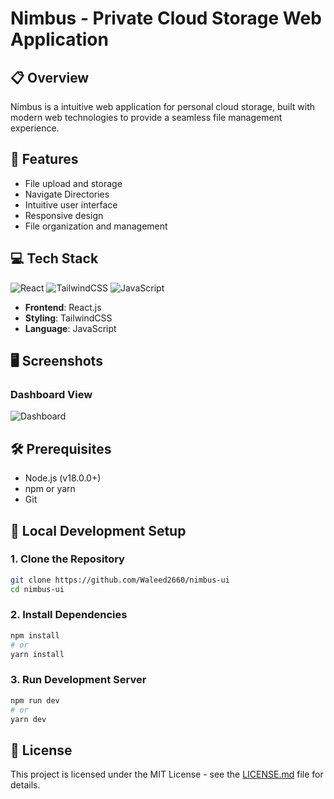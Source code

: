 # Nimbus - Private Cloud Storage Web Application

## 📋 Overview
Nimbus is a intuitive web application for personal cloud storage, built with modern web technologies to provide a seamless file management experience.

## 🚀 Features
- File upload and storage
- Navigate Directories
- Intuitive user interface
- Responsive design
- File organization and management

## 💻 Tech Stack
![React](https://img.shields.io/badge/React-61DAFB?style=for-the-badge&logo=react&logoColor=black)
![TailwindCSS](https://img.shields.io/badge/Tailwind_CSS-38B2AC?style=for-the-badge&logo=tailwind-css&logoColor=white)
![JavaScript](https://img.shields.io/badge/JavaScript-F7DF1E?style=for-the-badge&logo=javascript&logoColor=black)

- **Frontend**: React.js
- **Styling**: TailwindCSS
- **Language**: JavaScript

## 🖥️ Screenshots

### Dashboard View
![Dashboard](/screenshots/dashboard.png)

## 🛠️ Prerequisites
- Node.js (v18.0.0+)
- npm or yarn
- Git

## 🚀 Local Development Setup

### 1. Clone the Repository
```bash
git clone https://github.com/Waleed2660/nimbus-ui
cd nimbus-ui
```

### 2. Install Dependencies
```bash
npm install
# or
yarn install
```

### 3. Run Development Server
```bash
npm run dev
# or
yarn dev
```

## 📜 License
This project is licensed under the MIT License - see the [LICENSE.md](LICENSE) file for details.